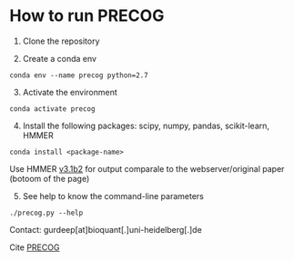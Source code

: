 # How to run PRECOG
1. Clone the repository

2. Create a conda env
```
conda env --name precog python=2.7
```

3. Activate the environment
```
conda activate precog
```

4. Install the following packages: scipy, numpy, pandas, scikit-learn, HMMER
```
conda install <package-name>
```
Use HMMER [v3.1b2](http://hmmer.org/download.html) for output comparale to the webserver/original paper (botoom of the page)

5. See help to know the command-line parameters
 ```
./precog.py --help
```

Contact: gurdeep[at]bioquant[.]uni-heidelberg[.]de

Cite [PRECOG](https://pubmed.ncbi.nlm.nih.gov/31143927/)
